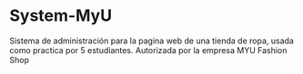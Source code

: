 # System-MyU
Sistema de administración para la pagina web de una tienda de ropa, usada como practica por 5 estudiantes. Autorizada por la empresa MYU Fashion Shop
